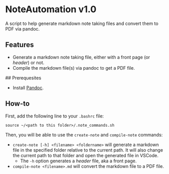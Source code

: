 # NoteAutomation v1.0

A script to help generate markdown note taking files and convert them to PDF via pandoc. 

## Features

- Generate a markdown note taking file, either with a front page (or *header*) or not.
- Compile the markdown file(s) via pandoc to get a PDF file.

## Prerequesites

- Install [Pandoc](https://pandoc.org/installing.html).

## How-to

First, add the following line to your `.bashrc` file:
```shell
source ~/<path to this folder>/.note_commands.sh
```

Then, you will be able to use the `create-note` and `compile-note` commands:

- `create-note [-h] <filename> <foldername>` will generate a markdown file in the specified folder relative to the current path. It will also change the current path to that folder and open the generated file in VSCode.
  - The `-h` option generates a *header* file, aka a front page.
- `compile-note <filename>.md` will convert the markdown file to a PDF file.
